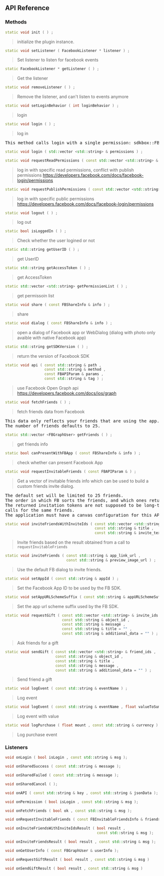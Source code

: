 ## API Reference

### Methods
```cpp
static void init ( ) ;
```
> initialize the plugin instance.

```cpp
static void setListener ( FacebookListener * listener ) ;
```
> Set listener to listen for facebook events

```cpp
static FacebookListener * getListener ( ) ;
```
> Get the listener

```cpp
static void removeListener ( ) ;
```
> Remove the listener, and can't listen to events anymore

```cpp
static void setLoginBehavior ( int loginBehavior ) ;
```
> login

```cpp
static void login ( ) ;
```
> log in

<pre>
This method calls login with a single permission: sdkbox::FB_PERM_READ_PUBLIC_PROFILE
</pre>

```cpp
static void login ( std::vector <std::string> & permissions ) ;
```

```cpp
static void requestReadPermissions ( const std::vector <std::string> & permissions ) ;
```
> log in with specific read permissions, conflict with publish permissions
https://developers.facebook.com/docs/facebook-login/permissions

```cpp
static void requestPublishPermissions ( const std::vector <std::string> & permissions ) ;
```
> log in with specific public permissions
https://developers.facebook.com/docs/facebook-login/permissions

```cpp
static void logout ( ) ;
```
> log out

```cpp
static bool isLoggedIn ( ) ;
```
> Check whether the user logined or not

```cpp
static std::string getUserID ( ) ;
```
> get UserID

```cpp
static std::string getAccessToken ( ) ;
```
> get AccessToken

```cpp
static std::vector <std::string> getPermissionList ( ) ;
```
> get permissoin list

```cpp
static void share ( const FBShareInfo & info ) ;
```
> share

```cpp
static void dialog ( const FBShareInfo & info ) ;
```
> open a dialog of Facebook app or WebDialog (dialog with photo only avaible with native Facebook app)

```cpp
static std::string getSDKVersion ( ) ;
```
> return the version of Facebook SDK

```cpp
static void api ( const std::string & path ,
                  const std::string & method ,
                  const FBAPIParam & params ,
                  const std::string & tag ) ;
```
> use Facebook Open Graph api
https://developers.facebook.com/docs/ios/graph

```cpp
static void fetchFriends ( ) ;
```
> fetch friends data from Facebook

<pre>
This data only reflects your friends that are using the app.
The number of friends defaults to 25.
</pre>

```cpp
static std::vector <FBGraphUser> getFriends ( ) ;
```
> get friends info

```cpp
static bool canPresentWithFBApp ( const FBShareInfo & info ) ;
```
> check whether can present Facebook App

```cpp
static void requestInvitableFriends ( const FBAPIParam & ) ;
```
> Get a vector of invitable friends info which can be used to build a custom friends invite dialog.

<pre>
The default set will be limited to 25 friends.
The order in which FB sorts the friends, and which ones returns vary between calls.
The returned invitation tokens are not supposed to be long-term stored and may vary between
calls for the same friends.
The application must have a canvas configuration for this API call to work.
</pre>

```cpp
static void inviteFriendsWithInviteIds ( const std::vector <std::string> & invite_ids ,
                                         const std::string & title ,
                                         const std::string & invite_text ) ;
```
> Invite friends based on the result obtained from a call to <code>requestInvitableFriends</code>

```cpp
static void inviteFriends ( const std::string & app_link_url ,
                            const std::string & preview_image_url ) ;
```
> Use the default FB dialog to invite friends.

```cpp
static void setAppId ( const std::string & appId ) ;
```
> Set the Facebook App ID to be used by the FB SDK.

```cpp
static void setAppURLSchemeSuffix ( const std::string & appURLSchemeSuffix ) ;
```
> Set the app url scheme suffix used by the FB SDK.

```cpp
static void requestGift ( const std::vector <std::string> & invite_ids ,
                          const std::string & object_id ,
                          const std::string & message ,
                          const std::string & title = "" ,
                          const std::string & additional_data = "" ) ;
```
> Ask friends for a gift

```cpp
static void sendGift ( const std::vector <std::string> & friend_ids ,
                       const std::string & object_id ,
                       const std::string & title ,
                       const std::string & message ,
                       const std::string & additional_data = "" ) ;
```
> Send friend a gift

```cpp
static void logEvent ( const std::string & eventName ) ;
```
> Log event

```cpp
static void logEvent ( const std::string & eventName , float valueToSum ) ;
```
> Log event with value

```cpp
static void logPurchase ( float mount , const std::string & currency ) ;
```
> Log purchase event


### Listeners
```cpp
void onLogin ( bool isLogin , const std::string & msg );
```

```cpp
void onSharedSuccess ( const std::string & message );
```

```cpp
void onSharedFailed ( const std::string & message );
```

```cpp
void onSharedCancel ( );
```

```cpp
void onAPI ( const std::string & key , const std::string & jsonData );
```

```cpp
void onPermission ( bool isLogin , const std::string & msg );
```

```cpp
void onFetchFriends ( bool ok , const std::string & msg );
```

```cpp
void onRequestInvitableFriends ( const FBInvitableFriendsInfo & friends );
```

```cpp
void onInviteFriendsWithInviteIdsResult ( bool result ,
                                          const std::string & msg );
```

```cpp
void onInviteFriendsResult ( bool result , const std::string & msg );
```

```cpp
void onGetUserInfo ( const FBGraphUser & userInfo );
```

```cpp
void onRequestGiftResult ( bool result , const std::string & msg ) 
```

```cpp
void onSendGiftResult ( bool result , const std::string & msg ) 
```


